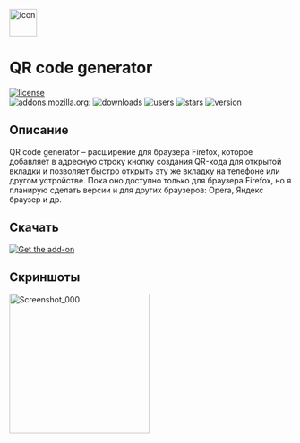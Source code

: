 <img src="https://user-images.githubusercontent.com/91249047/154852193-3d01fd9e-5cd9-41b2-bb8c-38b0c3abb53b.png" height=49 title="icon" alt="icon"></img>
# QR code generator
[![license](https://img.shields.io/badge/license-MIT-97c510?style=flat "license")](LICENSE)  
[![addons.mozilla.org:](https://img.shields.io/badge/-addons.mozilla.org%3A-5b5b5b?style=flat "addons.mozilla.org")](https://addons.mozilla.org)
[![downloads](https://img.shields.io/amo/dw/t1m013y-qr-code-generator "downloads")](https://addons.mozilla.org/ru/firefox/addon/t1m013y-qr-code-generator/)
[![users](https://img.shields.io/amo/users/t1m013y-qr-code-generator "users")](https://addons.mozilla.org/ru/firefox/addon/t1m013y-qr-code-generator/)
[![stars](https://img.shields.io/amo/stars/t1m013y-qr-code-generator "stars")](https://addons.mozilla.org/ru/firefox/addon/t1m013y-qr-code-generator/reviews/)
[![version](https://img.shields.io/amo/v/t1m013y-qr-code-generator?label=version "version")](https://addons.mozilla.org/ru/firefox/addon/t1m013y-qr-code-generator/versions/)

## Описание
QR code generator – расширение для браузера Firefox, которое добавляет в адресную строку кнопку создания QR-кода для открытой вкладки и позволяет быстро открыть эту же вкладку на телефоне или другом устройстве. Пока оно доступно только для браузера Firefox, но я планирую сделать версии и для других браузеров: Opera, Яндекс браузер и др. 

## Скачать
[![Get the add-on](https://ffp4g1ylyit3jdyti1hqcvtb-wpengine.netdna-ssl.com/addons/files/2015/11/get-the-addon.png)](https://addons.mozilla.org/ru/firefox/addon/t1m013y-qr-code-generator/)

## Скриншоты
<img src="https://user-images.githubusercontent.com/91249047/190253984-5e7f796a-bc5d-46a6-9ff3-106010685a71.jpg" height=250 title="Screenshot" alt="Screenshot_000">

